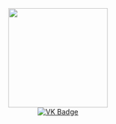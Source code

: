 <div id="header" align="center">
  <img src="https://media.giphy.com/media/9UY4ZpELlI7lv6t2gb/giphy.gif" width="200"/>
</div>
<div id="badges" align="center">
  <a href="https://vk.com/trydimas">
    <img src="https://img.shields.io/badge/VK-black?logo=VK&logoColor=red&style=for-the-badge" alt="VK Badge"/>
  </a>
